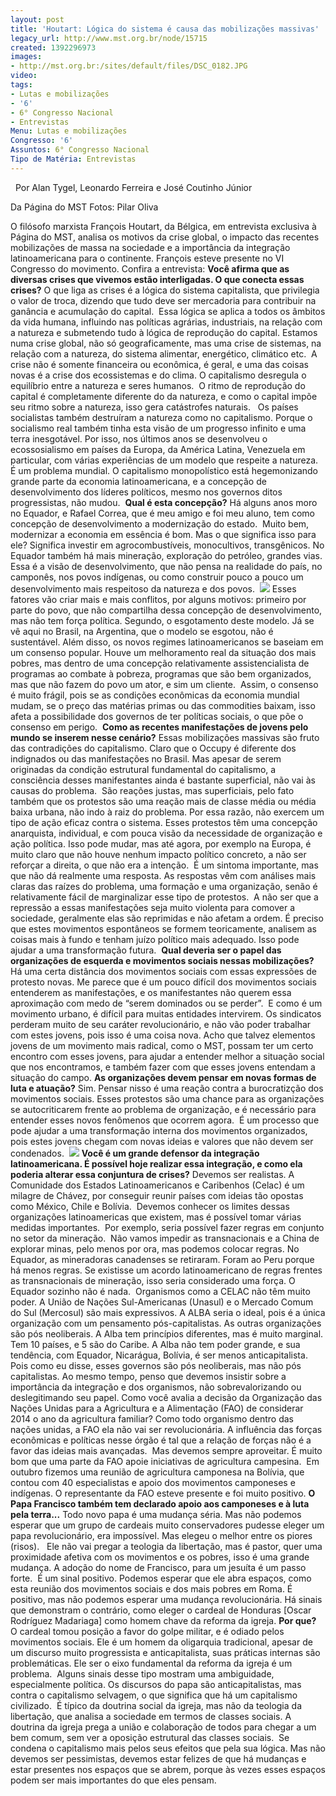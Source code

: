 ```yaml
---
layout: post
title: 'Houtart: Lógica do sistema é causa das mobilizações massivas'
legacy_url: http://www.mst.org.br/node/15715
created: 1392296973
images:
- http://mst.org.br:/sites/default/files/DSC_0182.JPG
video: 
tags:
- Lutas e mobilizações
- '6'
- 6° Congresso Nacional
- Entrevistas
Menu: Lutas e mobilizações
Congresso: '6'
Assuntos: 6° Congresso Nacional
Tipo de Matéria: Entrevistas
---
```



 
Por Alan Tygel, Leonardo Ferreira e José Coutinho Júnior

Da Página do MST
Fotos: Pilar Oliva

O filósofo marxista François Houtart, da Bélgica, em entrevista exclusiva à Página do MST, analisa os motivos da crise global, o impacto das recentes mobilizações de massa na sociedade e a importância da integração latinoamericana para o continente. François esteve presente no VI Congresso do movimento. Confira a entrevista:
**Você afirma que as diversas crises que vivemos estão interligadas. O que conecta essas crises?**
O que liga as crises é a lógica do sistema capitalista, que privilegia o valor de troca, dizendo que tudo deve ser mercadoria para contribuir na ganância e acumulação do capital. 
Essa lógica se aplica a todos os âmbitos da vida humana, influindo nas políticas agrárias, industriais, na relação com a natureza e submetendo tudo à lógica de reprodução do capital.
Estamos numa crise global, não só geograficamente, mas uma crise de sistemas, na relação com a natureza, do sistema alimentar, energético, climático etc. 
A crise não é somente financeira ou econômica, é geral, e uma das coisas novas é a crise dos ecossistemas e do clima. O capitalismo desregula o equilíbrio entre a natureza e seres humanos. 
O ritmo de reprodução do capital é completamente diferente do da natureza, e como o capital impõe seu ritmo sobre a natureza, isso gera catástrofes naturais.  
Os países socialistas também destruíram a natureza como no capitalismo. Porque o socialismo real também tinha esta visão de um progresso infinito e uma terra inesgotável. Por isso, nos últimos anos se desenvolveu o ecossosialismo em países da Europa, da América Latina, Venezuela em particular, com várias experiências de um modelo que respeite a natureza.
É um problema mundial. O capitalismo monopolístico está hegemonizando grande parte da economia latinoamericana, e a concepção de desenvolvimento dos líderes políticos, mesmo nos governos ditos progressistas, não mudou. 
**Qual é esta concepção?**
Há alguns anos moro no Equador, e Rafael Correa, que é meu amigo e foi meu aluno, tem como concepção de desenvolvimento a modernização do estado.  Muito bem, modernizar a economia em essência é bom. Mas o que significa isso para ele? Significa investir em agrocombustíveis, monocultivos, transgênicos.
No Equador também há mais mineração, exploração do petróleo, grandes vias. Essa é a visão de desenvolvimento, que não pensa na realidade do país, no camponês, nos povos indígenas, ou como construir pouco a pouco um desenvolvimento mais respeitoso da natureza e dos povos. 
![](/sites/default/files/DSC_0182.JPG)
Esses fatores vão criar mais e mais conflitos, por alguns motivos: primeiro por parte do povo, que não compartilha dessa concepção de desenvolvimento, mas não tem força política. Segundo, o esgotamento deste modelo. Já se vê aqui no Brasil, na Argentina, que o modelo se esgotou, não é sustentável.
Além disso, os novos regimes latinoamericanos se baseiam em um consenso popular. Houve um melhoramento real da situação dos mais pobres, mas dentro de uma concepção relativamente assistencialista de programas ao combate à pobreza, programas que são bem organizados, mas que não fazem do povo um ator, e sim um cliente. 
Assim, o consenso é muito frágil, pois se as condições econômicas da economia mundial mudam, se o preço das matérias primas ou das commodities baixam, isso afeta a possibilidade dos governos de ter políticas sociais, o que põe o consenso em perigo. 
**Como as recentes manifestações de jovens pelo mundo se inserem nesse cenário?**
Essas mobilizações massivas são fruto das contradições do capitalismo. Claro que o Occupy é diferente dos indignados ou das manifestações no Brasil. Mas apesar de serem originadas da condição estrutural fundamental do capitalismo, a consciência desses manifestantes ainda é bastante superficial, não vai às causas do problema. 
São reações justas, mas superficiais, pelo fato também que os protestos são uma reação mais de classe média ou média baixa urbana, não indo à raiz do problema. Por essa razão, não exercem um tipo de ação eficaz contra o sistema.
Esses protestos têm uma concepção anarquista, individual, e com pouca visão da necessidade de organização e ação política. Isso pode mudar, mas até agora, por exemplo na Europa, é muito claro que não houve nenhum impacto político concreto, a não ser reforçar a direita, o que não era a intenção. 
É um sintoma importante, mas que não dá realmente uma resposta. As respostas vêm com análises mais claras das raízes do problema, uma formação e uma organização, senão é relativamente fácil de marginalizar esse tipo de protestos. 
A não ser que a repressão a essas manifestações seja muito violenta para comover a sociedade, geralmente elas são reprimidas e não afetam a ordem.
É preciso que estes movimentos espontâneos se formem teoricamente, analisem as coisas mais à fundo e tenham juízo político mais adequado. Isso pode ajudar a uma transformação futura. 
**Qual deveria ser o papel das organizações de esquerda e movimentos sociais nessas mobilizações?**
Há uma certa distância dos movimentos sociais com essas expressões de protesto novas. Me parece que é um pouco difícil dos movimentos sociais entenderem as manifestações, e os manifestantes não querem essa aproximação com medo de “serem dominados ou se perder”. 
E como é um movimento urbano, é difícil para muitas entidades intervirem. Os sindicatos perderam muito de seu caráter revolucionário, e não vão poder trabalhar com estes jovens, pois isso é uma coisa nova.
Acho que talvez elementos jovens de um movimento mais radical, como o MST, possam ter um certo encontro com esses jovens, para ajudar a entender melhor a situação social que nos encontramos, e também fazer com que esses jovens entendam a situação do campo.
**As organizações devem pensar em novas formas de luta e atuação?**
Sim. Pensar nisso é uma reação contra a burocratizção dos movimentos sociais. Esses protestos são uma chance para as organizações se autocriticarem frente ao problema de organização, e é necessário para entender esses novos fenômenos que ocorrem agora. 
É um processo que pode ajudar a uma transformação interna dos movimentos organizados, pois estes jovens chegam com novas ideias e valores que não devem ser condenados. 
![](/sites/default/files/DSC_0177.JPG)
**Você é um grande defensor da integração latinoamericana. É possível hoje realizar essa integração, e como ela poderia alterar essa conjuntura de crises?**
Devemos ser realistas. A Comunidade dos Estados Latinoamericanos e Caribenhos (Celac) é um milagre de Chávez, por conseguir reunir países com ideias tão opostas como México, Chile e Bolívia. 
Devemos conhecer os limites dessas organizações latinoamericas que existem, mas é possível tomar várias medidas importantes.  Por exemplo, seria possível fazer regras em conjunto no setor da mineração. 
Não vamos impedir as transnacionais e a China de explorar minas, pelo menos por ora, mas podemos colocar regras. No Equador, as mineradoras canadenses se retiraram. Foram ao Peru porque há menos regras. Se existisse um acordo latinoamericano de regras frentes as transnacionais de mineração, isso seria considerado uma força. O Equador sozinho não é nada. 
Organismos como a CELAC não têm muito poder. A União de Nações Sul-Americanas (Unasul) e o Mercado Comum do Sul (Mercosul) são mais expressivos. A ALBA seria o ideal, pois é a única organização com um pensamento pós-capitalistas.
As outras organizações são pós neoliberais. A Alba tem princípios diferentes, mas é muito marginal. Tem 10 países, e 5 são do Caribe. A Alba não tem poder grande, e sua tendência, com Equador, Nicarágua, Bolívia, é ser menos anticapitalista. 
Pois como eu disse, esses governos são pós neoliberais, mas não pós capitalistas. Ao mesmo tempo, penso que devemos insistir sobre a importância da integração e dos organismos, não sobrevalorizando ou deslegitimando seu papel.
Como você avalia a decisão da Organização das Nações Unidas para a Agricultura e a Alimentação (FAO) de considerar 2014 o ano da agricultura familiar?
Como todo organismo dentro das nações unidas, a FAO ela não vai ser revolucionária. A influência das forças econômicas e políticas nesse órgão é tal que a relação de forças não é a favor das ideias mais avançadas. 
Mas devemos sempre aproveitar. É muito bom que uma parte da FAO apoie iniciativas de agricultura campesina.  Em outubro fizemos uma reunião de agricultura camponesa na Bolívia, que contou com 40 especialistas e apoio dos movimentos camponeses e indígenas. O representante da FAO esteve presente e foi muito positivo.
**O Papa Francisco também tem declarado apoio aos camponeses e à luta pela terra...**
Todo novo papa é uma mudança séria. Mas não podemos esperar que um grupo de cardeais muito conservadores pudesse eleger um papa revolucionário, era impossível. Mas elegeu o melhor entre os piores (risos).  
Ele não vai pregar a teologia da libertação, mas é pastor, quer uma proximidade afetiva com os movimentos e os pobres, isso é uma grande mudança. A adoção do nome de Francisco, para um jesuíta é um passo forte. 
É um sinal positivo. Podemos esperar que ele abra espaços, como esta reunião dos movimentos sociais e dos mais pobres em Roma. É positivo, mas não podemos esperar uma mudança revolucionária. Há sinais que demonstram o contrário, como eleger o cardeal de Honduras [Oscar Rodríguez Madariaga] como homem chave da reforma da igreja.
**Por que?**
O cardeal tomou posição a favor do golpe militar, e é odiado pelos movimentos sociais. Ele é um homem da oligarquia tradicional, apesar de um discurso muito progressista e anticapitalista, suas práticas internas são problemáticas. Ele ser o eixo fundamental da reforma da igreja é um problema. 
Alguns sinais desse tipo mostram uma ambiguidade, especialmente política. Os discursos do papa são anticapitalistas, mas contra o capitalismo selvagem, o que significa que há um capitalismo civilizado. 
É típico da doutrina social da igreja, mas não da teologia da libertação, que analisa a sociedade em termos de classes sociais. A doutrina da igreja prega a união e colaboração de todos para chegar a um bem comum, sem ver a oposição estrutural das classes sociais. 
Se condena o capitalismo mais pelos seus efeitos que pela sua lógica. Mas não devemos ser pessimistas, devemos estar felizes de que há mudanças e estar presentes nos espaços que se abrem, porque às vezes esses espaços podem ser mais importantes do que eles pensam.
 

